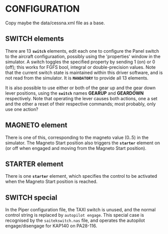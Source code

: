 # CONFIGURATION

Copy maybe the data/cessna.xml file as a base.

## SWITCH elements

There are 13 **`switch`** elements, edit each one to configure the Panel switch to the aircraft configuraation, possibly using the 'properties' window in the simulator. A switch toggles the specified property by sending 1 (on) or 0 (off); this works for FGFS bool, integral or double-precision values. Note that the current switch state is maintained within this driver software, and is not read from the simulator. It is **`MANDATORY`** to provide all 13 elements.

It is also possible to use either or both of the gear up and the gear down lever positions, using the **`switch`** names **GEARUP** and **GEARDOWN** respectively. Note that operating the lever causes both actions, one a set and the other a reset of their respective commands; most probably, only use one action?

## MAGNETO element

There is one of this, corresponding to the magneto value (0..5) in the simulator. The Magneto Start position also triggers the **`starter`** element on (or off when engaged and moving from the Magneto Start position).

## STARTER element

There is one **`starter`** element, which specifies the control to be activated when the Magneto Start position is reached.


## SWITCH special

In the Piper configuration file, the TAXI switch is unused, and the normal control string is replaced by `autopilot engage`. This special case is recognised by the `saitekswitch.nas` file, and operates the autopilot engage/disengage for KAP140 on PA28-116. 
